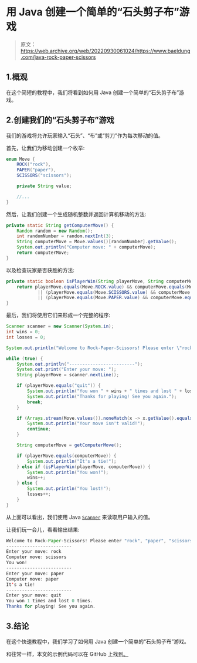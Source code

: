 # 用 Java 创建一个简单的“石头剪子布”游戏

> 原文：<https://web.archive.org/web/20220930061024/https://www.baeldung.com/java-rock-paper-scissors>

## 1.概观

在这个简短的教程中，我们将看到如何用 Java 创建一个简单的“石头剪子布”游戏。

## 2.创建我们的“石头剪子布”游戏

我们的游戏将允许玩家输入“石头”、“布”或“剪刀”作为每次移动的值。

首先，让我们为移动创建一个枚举:

```java
enum Move {
    ROCK("rock"),
    PAPER("paper"),
    SCISSORS("scissors");

    private String value;

    //...
}
```

然后，让我们创建一个生成随机整数并返回计算机移动的方法:

```java
private static String getComputerMove() {
    Random random = new Random();
    int randomNumber = random.nextInt(3);
    String computerMove = Move.values()[randomNumber].getValue();
    System.out.println("Computer move: " + computerMove);
    return computerMove;
}
```

以及检查玩家是否获胜的方法:

```java
private static boolean isPlayerWin(String playerMove, String computerMove) {
    return playerMove.equals(Move.ROCK.value) && computerMove.equals(Move.SCISSORS.value)
            || (playerMove.equals(Move.SCISSORS.value) && computerMove.equals(Move.PAPER.value))
            || (playerMove.equals(Move.PAPER.value) && computerMove.equals(Move.ROCK.value));
}
```

最后，我们将使用它们来形成一个完整的程序:

```java
Scanner scanner = new Scanner(System.in);
int wins = 0;
int losses = 0;

System.out.println("Welcome to Rock-Paper-Scissors! Please enter \"rock\", \"paper\", \"scissors\", or \"quit\" to exit.");

while (true) {
    System.out.println("-------------------------");
    System.out.print("Enter your move: ");
    String playerMove = scanner.nextLine();

    if (playerMove.equals("quit")) {
        System.out.println("You won " + wins + " times and lost " + losses + " times.");
        System.out.println("Thanks for playing! See you again.");
        break;
    }

    if (Arrays.stream(Move.values()).noneMatch(x -> x.getValue().equals(playerMove))) {
        System.out.println("Your move isn't valid!");
        continue;
    }

    String computerMove = getComputerMove();

    if (playerMove.equals(computerMove)) {
        System.out.println("It's a tie!");
    } else if (isPlayerWin(playerMove, computerMove)) {
        System.out.println("You won!");
        wins++;
    } else {
        System.out.println("You lost!");
        losses++;
    }
}
```

从上面可以看出，我们使用 Java [`Scanner`](/web/20220524070222/https://www.baeldung.com/java-scanner) 来读取用户输入的值。

让我们玩一会儿，看看输出结果:

```java
Welcome to Rock-Paper-Scissors! Please enter "rock", "paper", "scissors", or "quit" to exit.
-------------------------
Enter your move: rock
Computer move: scissors
You won!
-------------------------
Enter your move: paper
Computer move: paper
It's a tie!
-------------------------
Enter your move: quit
You won 1 times and lost 0 times.
Thanks for playing! See you again. 
```

## 3.结论

在这个快速教程中，我们学习了如何用 Java 创建一个简单的“石头剪子布”游戏。

和往常一样，本文的示例代码可以在 GitHub 上找到[。](https://web.archive.org/web/20220524070222/https://github.com/eugenp/tutorials/tree/master/core-java-modules/core-java-8-2)